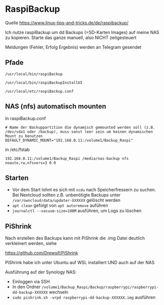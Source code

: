 # RaspiBackup


Quelle
https://www.linux-tips-and-tricks.de/de/raspibackup/

Ich nutze raspiBackup um dd Backups (=SD-Karten Images) auf meine NAS zu kopieren.
Starte das ganze manuell, also NICHT zeitgesteuert

Meldungen (Fehler, Erfolg Ergebnis) werden an Telegram gesendet

## Pfade

    /usr/local/bin/raspiBackup
    
    /usr/local/bin/raspiBackupInstallUI
    
    /usr/local/etc/raspiBackup.conf

## NAS (nfs) automatisch mounten

In raspiBackup.conf

    # Name der Backuppartition die dynamisch gemounted werden soll (z.B. /dev/sda1 oder /backup), muss sonst leer sein um keinen dynamischen Mount zu benutzen
    DEFAULT_DYNAMIC_MOUNT="192.168.0.11:/volume1/Backup_Raspi"
    
in /etc/fstab    

    192.168.0.11:/volume1/Backup_Raspi /media/nas-backup nfs noauto,rw,nfsvers=3 0 0
    
## Starten

- Vor dem Start lohnt es sich mit `ncdu` nach Speicherfressern zu suchen. Bei Nextcloud sollten z.B. unbenötigte Backups unter `/var/owncloud/data/updater-XXXXXX` gelöscht werden
- `apt clean` gefolgt von `apt autoremove` auführen
- `journalctl --vacuum-size=100M` ausführen, um Logs zu löschen


## PiShrink

Nach erstellen des Backups kann mit PiShrink die .img Datei deutlich verkleinert werden, siehe

https://github.com/Drewsif/PiShrink

PiShrink habe ich unter Ubuntu auf WSL installiert UND auch auf der NAS 

Ausführung auf der Synology NAS:

- Einloggen via SSH
- In den Ordner `/volume1/Backup_Raspi/Backup/raspberrypi/raspberrypi-dd-backup-XXXXXX` wechseln
- `sudo pishrink.sh -vrpd raspberrypi-dd-backup-XXXXXX.img` ausführen







